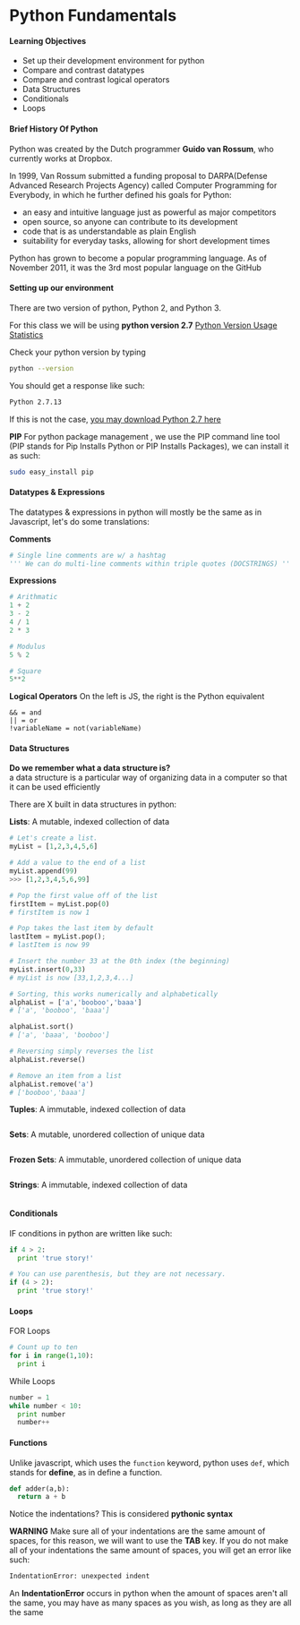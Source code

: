 # Python Fundamentals

#### Learning Objectives
- Set up their development environment for python
- Compare and contrast datatypes
- Compare and contrast logical operators
- Data Structures
- Conditionals
- Loops

#### Brief History Of Python

Python was created by the Dutch programmer **Guido van Rossum**, who currently works at Dropbox.

In 1999, Van Rossum submitted a funding proposal to DARPA(Defense Advanced Research Projects Agency) called Computer Programming for Everybody, in which he further defined his goals for Python:

- an easy and intuitive language just as powerful as major competitors
- open source, so anyone can contribute to its development
- code that is as understandable as plain English
- suitability for everyday tasks, allowing for short development times

Python has grown to become a popular programming language. As of November 2011, it was the 3rd most popular language on the GitHub

#### Setting up our environment
There are two version of python, Python 2, and Python 3.

For this class we will be using **python version 2.7**
[Python Version Usage Statistics](https://hynek.me/articles/python3-2016/)

Check your python version by typing
``` bash
python --version
```

You should get a response like such:
``` bash
Python 2.7.13
```

If this is not the case, [you may download Python 2.7 here](https://www.python.org/downloads/)


**PIP**
For python package management , we use the PIP command line tool (PIP stands for Pip Installs Python or PIP Installs Packages), we can install it as such:

``` bash
sudo easy_install pip
```

#### Datatypes & Expressions
The datatypes & expressions in python will mostly be the same as in Javascript, let's do some translations:

**Comments**  
```python
# Single line comments are w/ a hashtag
''' We can do multi-line comments within triple quotes (DOCSTRINGS) '''
```

**Expressions**
```python
# Arithmatic
1 + 2
3 - 2
4 / 1
2 * 3

# Modulus
5 % 2

# Square
5**2
```

**Logical Operators**
On the left is JS, the right is the Python equivalent
```
&& = and
|| = or
!variableName = not(variableName)
```

#### Data Structures  

**Do we remember what a data structure is?**  
a data structure is a particular way of organizing data in a computer so that it can be used efficiently

There are X built in data structures in python:  

**Lists**: A mutable, indexed collection of data  

```python
# Let's create a list.
myList = [1,2,3,4,5,6]

# Add a value to the end of a list
myList.append(99)
>>> [1,2,3,4,5,6,99]

# Pop the first value off of the list
firstItem = myList.pop(0)
# firstItem is now 1

# Pop takes the last item by default
lastItem = myList.pop();
# lastItem is now 99

# Insert the number 33 at the 0th index (the beginning)
myList.insert(0,33)
# myList is now [33,1,2,3,4...]

# Sorting, this works numerically and alphabetically
alphaList = ['a','booboo','baaa']
# ['a', 'booboo', 'baaa']

alphaList.sort()
# ['a', 'baaa', 'booboo']

# Reversing simply reverses the list
alphaList.reverse() 

# Remove an item from a list
alphaList.remove('a')
# ['booboo','baaa']
```

**Tuples**: A immutable, indexed collection of data
``` python

```  
**Sets**: A mutable, unordered collection of unique data  
``` python
```  
**Frozen Sets**: A immutable, unordered collection of unique data  
``` python
```  
**Strings**: A immutable, indexed collection of data
``` python
```  

#### Conditionals
IF conditions in python are written like such:

``` python
if 4 > 2:
  print 'true story!'

# You can use parenthesis, but they are not necessary.
if (4 > 2):
  print 'true story!'

```

#### Loops
FOR Loops
``` python
# Count up to ten
for i in range(1,10):
  print i
```

While Loops
``` python
number = 1
while number < 10:
  print number
  number++
```


#### Functions

Unlike javascript, which uses the ```function``` keyword, python uses ```def```, which stands for **define**, as in define a function.

``` python
def adder(a,b):
  return a + b
```

Notice the indentations? This is considered **pythonic syntax**

**WARNING**
Make sure all of your indentations are the same amount of spaces, for this reason, we will want to use the **TAB** key. If you do not make all of your indentations the same amount of spaces, you will get an error like such:

``` bash
IndentationError: unexpected indent
```

An **IndentationError** occurs in python when the amount of spaces aren't all the same, you may have as many spaces as you wish, as long as they are all the same
